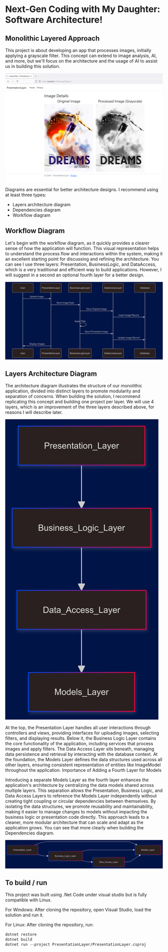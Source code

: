 # Next-Gen Coding with My Daughter: Software Architecture!
## Monolithic Layered Approach

This project is about developing an app that processes images, initially applying a grayscale filter. This concept can extend to image analysis, AI, and more, but we'll focus on the architecture and the usage of AI to assist us in building this solution.

![Dreams to Reality, image converted to grayscale](https://github.com/wwwingmangit/ImageProcessingApp-Layered/raw/main/ImagesForREADME/dtr_layer_project.png)

Diagrams are essential for better architecture designs. I recommend using at least three types:
- Layers architecture diagram
- Dependencies diagram
- Workflow diagram

## Workflow Diagram

Let's begin with the workflow diagram, as it quickly provides a clearer sense of how the application will function. This visual representation helps to understand the process flow and interactions within the system, making it an excellent starting point for discussing and refining the architecture. You can see I use three layers: Presentation, BusinessLogic, and DataAccess, which is a very traditional and efficient way to build applications. However, I will suggest in a second an optional fourth layer for a better design.

![Workflow](https://github.com/wwwingmangit/ImageProcessingApp-Layered/raw/main/ImagesForREADME/WorkflowMonoLayer.png)

## Layers Architecture Diagram

The architecture diagram illustrates the structure of our monolithic application, divided into distinct layers to promote modularity and separation of concerns. When building the solution, I recommend replicating this concept and building one project per layer. We will use 4 layers, which is an improvement of the three layers described above, for reasons I will describe later.

![Architecture](https://github.com/wwwingmangit/ImageProcessingApp-Layered/raw/main/ImagesForREADME/ArchitectureMonoLayer.png)

At the top, the Presentation Layer handles all user interactions through controllers and views, providing interfaces for uploading images, selecting filters, and displaying results. Below it, the Business Logic Layer contains the core functionality of the application, including services that process images and apply filters. The Data Access Layer sits beneath, managing data persistence and retrieval by interacting with the database context. At the foundation, the Models Layer defines the data structures used across all other layers, ensuring consistent representation of entities like ImageModel throughout the application.
Importance of Adding a Fourth Layer for Models

Introducing a separate Models Layer as the fourth layer enhances the application's architecture by centralizing the data models shared across multiple layers. This separation allows the Presentation, Business Logic, and Data Access Layers to reference the Models Layer independently without creating tight coupling or circular dependencies between themselves. By isolating the data structures, we promote reusability and maintainability, making it easier to manage changes to models without impacting the business logic or presentation code directly. This approach leads to a cleaner, more modular architecture that can scale and adapt as the application grows. You can see that more clearly when building the Dependencies diagram.

![Dependency](https://github.com/wwwingmangit/ImageProcessingApp-Layered/raw/main/ImagesForREADME/DependencyMonoLayer.png)

## To build / run
This project was built using .Net Code under visual studio but is fully compatible with Linux.

For Windows: After cloning the repository, open Visual Studio, load the solution and run it.

For Linux: After cloning the repository, run:
```
dotnet restore
dotnet build
dotnet run --project PresentationLayer/PresentationLayer.csproj
```

